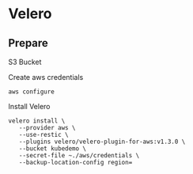 # Velero

## Prepare

S3 Bucket

Create aws credentials

```
aws configure
```

Install Velero

```
velero install \
   --provider aws \
   --use-restic \
   --plugins velero/velero-plugin-for-aws:v1.3.0 \
   --bucket kubedemo \
   --secret-file ~./aws/credentials \
   --backup-location-config region=
```
